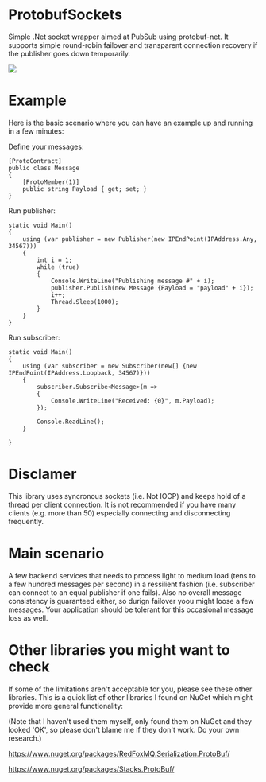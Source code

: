 ProtobufSockets
===============

Simple .Net socket wrapper aimed at PubSub using protobuf-net. It supports simple round-robin failover and transparent connection recovery if the publisher goes down temporarily.

<a href="https://ci.appveyor.com/project/mtmk/protobufsockets"><img src="https://ci.appveyor.com/api/projects/status/github/mtmk/ProtobufSockets?branch=master&svg=true"/></a>

Example
=======

Here is the basic scenario where you can have an example up and running in a few minutes:

Define your messages:

    [ProtoContract]
    public class Message
    {
        [ProtoMember(1)]
        public string Payload { get; set; }
    }

Run publisher:

    static void Main()
    {
        using (var publisher = new Publisher(new IPEndPoint(IPAddress.Any, 34567)))
        {
            int i = 1;
            while (true)
            {
                Console.WriteLine("Publishing message #" + i);
                publisher.Publish(new Message {Payload = "payload" + i});
                i++;
                Thread.Sleep(1000);
            }
        }
    }

Run subscriber:

    static void Main()
    {
        using (var subscriber = new Subscriber(new[] {new IPEndPoint(IPAddress.Loopback, 34567)}))
        {
            subscriber.Subscribe<Message>(m =>
            {
                Console.WriteLine("Received: {0}", m.Payload);
            });

            Console.ReadLine();
        }

    }

Disclamer
=========
This library uses syncronous sockets (i.e. Not IOCP) and keeps hold of a thread
per client connection. It is not recommended if you have many clients
(e.g. more than 50) especially connecting and disconnecting frequently.

Main scenario
=============
A few backend services that needs to process light to medium load (tens to a few
hundred messages per second) in a ressilient fashion (i.e. subscriber
can connect to an equal publisher if one fails). Also no overall message consistency
is guaranteed either, so durign failover yoou might loose a few messages.
Your application should be tolerant for this occasional message loss as well.

Other libraries you might want to check
=======================================
If some of the limitations aren't acceptable for you, please see these other libraries.
This is a quick list of other libraries I found on NuGet which might provide more
general functionality:

(Note that I haven't used them myself, only found them on NuGet and they looked 'OK',
so please don't blame me if they don't work. Do your own research.)

https://www.nuget.org/packages/RedFoxMQ.Serialization.ProtoBuf/

https://www.nuget.org/packages/Stacks.ProtoBuf/


